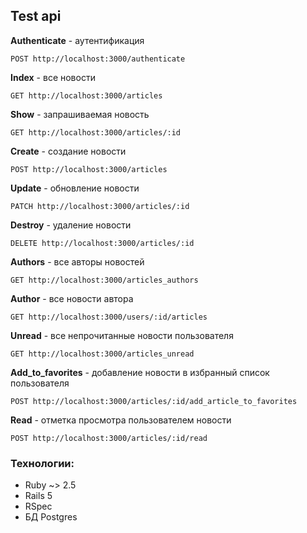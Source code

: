 ## Test api 
__Authenticate__ - аутентификация
```
POST http://localhost:3000/authenticate
```

__Index__ - все новости
```
GET http://localhost:3000/articles
```

__Show__ - запрашиваемая новость
```
GET http://localhost:3000/articles/:id
```

__Create__ - создание новости 
```
POST http://localhost:3000/articles
```

__Update__ - обновление новости
```
PATCH http://localhost:3000/articles/:id
```

__Destroy__ - удаление новости
```
DELETE http://localhost:3000/articles/:id
```

__Authors__ - все авторы новостей
```
GET http://localhost:3000/articles_authors
```

__Author__ - все новости автора
```
GET http://localhost:3000/users/:id/articles
```

__Unread__ - все непрочитанные новости пользователя
```
GET http://localhost:3000/articles_unread
```

__Add_to_favorites__ - добавление новости в избранный список пользователя
```
POST http://localhost:3000/articles/:id/add_article_to_favorites
```

__Read__ - отметка просмотра пользователем новости
```
POST http://localhost:3000/articles/:id/read
```

### Технологии:
* Ruby ~> 2.5
* Rails 5
* RSpec
* БД Postgres
